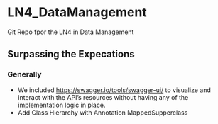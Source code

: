 # LN4_DataManagement
Git Repo fpor the LN4 in Data Management
## Surpassing the Expecations
### Generally
- We included https://swagger.io/tools/swagger-ui/ to visualize and interact with the API’s resources without having any of the implementation logic in place.
- Add Class Hierarchy with Annotation MappedSupperclass
